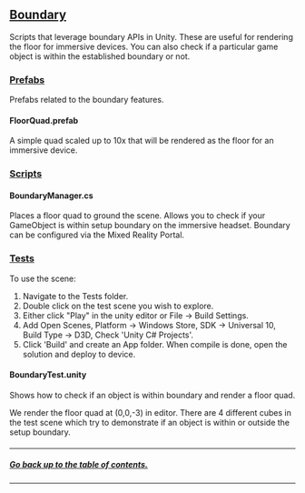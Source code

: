 ## [Boundary]()

Scripts that leverage boundary APIs in Unity.
These are useful for rendering the floor for immersive devices.
You can also check if a particular game object is within the established boundary or not.

### [Prefabs](Prefabs)
Prefabs related to the boundary features.

#### FloorQuad.prefab
A simple quad scaled up to 10x that will be rendered as the floor for an immersive device.

### [Scripts](Scripts)

#### BoundaryManager.cs
Places a floor quad to ground the scene.
Allows you to check if your GameObject is within setup boundary on the immersive headset.
Boundary can be configured via the Mixed Reality Portal.

### [Tests](Tests)
To use the scene:

1. Navigate to the Tests folder.
2. Double click on the test scene you wish to explore.
3. Either click "Play" in the unity editor or File -> Build Settings.
4. Add Open Scenes, Platform -> Windows Store, SDK -> Universal 10, Build Type -> D3D, Check 'Unity C# Projects'.
5. Click 'Build' and create an App folder. When compile is done, open the solution and deploy to device.

#### BoundaryTest.unity 
Shows how to check if an object is within boundary and render a floor quad.

We render the floor quad at (0,0,-3) in editor.
There are 4 different cubes in the test scene which try to demonstrate if an object is within or outside the setup boundary.

####

---
##### [Go back up to the table of contents.](../../../README.md)
---
